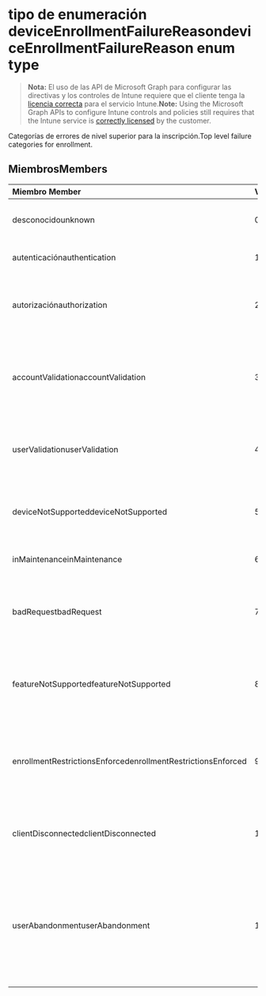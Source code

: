 # <a name="deviceenrollmentfailurereason-enum-type"></a><span data-ttu-id="119d6-101">tipo de enumeración deviceEnrollmentFailureReason</span><span class="sxs-lookup"><span data-stu-id="119d6-101">deviceEnrollmentFailureReason enum type</span></span>

> <span data-ttu-id="119d6-102">**Nota:** El uso de las API de Microsoft Graph para configurar las directivas y los controles de Intune requiere que el cliente tenga la [licencia correcta](https://go.microsoft.com/fwlink/?linkid=839381) para el servicio Intune.</span><span class="sxs-lookup"><span data-stu-id="119d6-102">**Note:** Using the Microsoft Graph APIs to configure Intune controls and policies still requires that the Intune service is [correctly licensed](https://go.microsoft.com/fwlink/?linkid=839381) by the customer.</span></span>

<span data-ttu-id="119d6-103">Categorías de errores de nivel superior para la inscripción.</span><span class="sxs-lookup"><span data-stu-id="119d6-103">Top level failure categories for enrollment.</span></span>
## <a name="members"></a><span data-ttu-id="119d6-104">Miembros</span><span class="sxs-lookup"><span data-stu-id="119d6-104">Members</span></span>
|<span data-ttu-id="119d6-105">Miembro	</span><span class="sxs-lookup"><span data-stu-id="119d6-105">Member</span></span>|<span data-ttu-id="119d6-106">Valor</span><span class="sxs-lookup"><span data-stu-id="119d6-106">Value</span></span>|<span data-ttu-id="119d6-107">Descripción</span><span class="sxs-lookup"><span data-stu-id="119d6-107">Description</span></span>|
|:---|:---|:---|
|<span data-ttu-id="119d6-108">desconocido</span><span class="sxs-lookup"><span data-stu-id="119d6-108">unknown</span></span>|<span data-ttu-id="119d6-109">0</span><span class="sxs-lookup"><span data-stu-id="119d6-109">0</span></span>|<span data-ttu-id="119d6-110">Valor predeterminado, el motivo del error es desconocido.</span><span class="sxs-lookup"><span data-stu-id="119d6-110">Default value, failure reason is unknown.</span></span>|
|<span data-ttu-id="119d6-111">autenticación</span><span class="sxs-lookup"><span data-stu-id="119d6-111">authentication</span></span>|<span data-ttu-id="119d6-112">1</span><span class="sxs-lookup"><span data-stu-id="119d6-112">1</span></span>|<span data-ttu-id="119d6-113">Error de autenticación</span><span class="sxs-lookup"><span data-stu-id="119d6-113">Authentication failed</span></span>|
|<span data-ttu-id="119d6-114">autorización</span><span class="sxs-lookup"><span data-stu-id="119d6-114">authorization</span></span>|<span data-ttu-id="119d6-115">2</span><span class="sxs-lookup"><span data-stu-id="119d6-115">2</span></span>|<span data-ttu-id="119d6-116">La llamada se ha autenticado pero no autorizado para inscribirse.</span><span class="sxs-lookup"><span data-stu-id="119d6-116">Call was authenticated, but not authorized to enroll.</span></span>|
|<span data-ttu-id="119d6-117">accountValidation</span><span class="sxs-lookup"><span data-stu-id="119d6-117">accountValidation</span></span>|<span data-ttu-id="119d6-118">3</span><span class="sxs-lookup"><span data-stu-id="119d6-118">3</span></span>|<span data-ttu-id="119d6-119">Error al validar la cuenta para la inscripción.</span><span class="sxs-lookup"><span data-stu-id="119d6-119">Failed to validate the account for enrollment.</span></span> <span data-ttu-id="119d6-120">(Cuenta bloqueada, no se ha habilitado la inscripción)</span><span class="sxs-lookup"><span data-stu-id="119d6-120">(Account blocked, enrollment not enabled)</span></span>|
|<span data-ttu-id="119d6-121">userValidation</span><span class="sxs-lookup"><span data-stu-id="119d6-121">userValidation</span></span>|<span data-ttu-id="119d6-122">4</span><span class="sxs-lookup"><span data-stu-id="119d6-122">4</span></span>|<span data-ttu-id="119d6-123">No se pudo validar el usuario.</span><span class="sxs-lookup"><span data-stu-id="119d6-123">User could not be validated.</span></span> <span data-ttu-id="119d6-124">(Usuario no existe, licencia que faltan)</span><span class="sxs-lookup"><span data-stu-id="119d6-124">(User does not exist, missing license)</span></span>|
|<span data-ttu-id="119d6-125">deviceNotSupported</span><span class="sxs-lookup"><span data-stu-id="119d6-125">deviceNotSupported</span></span>|<span data-ttu-id="119d6-126">5</span><span class="sxs-lookup"><span data-stu-id="119d6-126">5</span></span>|<span data-ttu-id="119d6-127">Dispositivo no es compatible para la administración de dispositivos móviles.</span><span class="sxs-lookup"><span data-stu-id="119d6-127">Device is not supported for mobile device management.</span></span>|
|<span data-ttu-id="119d6-128">inMaintenance</span><span class="sxs-lookup"><span data-stu-id="119d6-128">inMaintenance</span></span>|<span data-ttu-id="119d6-129">6</span><span class="sxs-lookup"><span data-stu-id="119d6-129">6</span></span>|<span data-ttu-id="119d6-130">Cuenta está en mantenimiento.</span><span class="sxs-lookup"><span data-stu-id="119d6-130">Account is in maintenance.</span></span>|
|<span data-ttu-id="119d6-131">badRequest</span><span class="sxs-lookup"><span data-stu-id="119d6-131">badRequest</span></span>|<span data-ttu-id="119d6-132">7</span><span class="sxs-lookup"><span data-stu-id="119d6-132">7</span></span>|<span data-ttu-id="119d6-133">Cliente envió una solicitud que no se entiende/admitidos por el servicio.</span><span class="sxs-lookup"><span data-stu-id="119d6-133">Client sent a request that is not understood/supported by the service.</span></span>|
|<span data-ttu-id="119d6-134">featureNotSupported</span><span class="sxs-lookup"><span data-stu-id="119d6-134">featureNotSupported</span></span>|<span data-ttu-id="119d6-135">8</span><span class="sxs-lookup"><span data-stu-id="119d6-135">8</span></span>|<span data-ttu-id="119d6-136">Utilizado por este inscripción las características no se admiten para esta cuenta.</span><span class="sxs-lookup"><span data-stu-id="119d6-136">Feature(s) used by this enrollment are not supported for this account.</span></span>|
|<span data-ttu-id="119d6-137">enrollmentRestrictionsEnforced</span><span class="sxs-lookup"><span data-stu-id="119d6-137">enrollmentRestrictionsEnforced</span></span>|<span data-ttu-id="119d6-138">9</span><span class="sxs-lookup"><span data-stu-id="119d6-138">9</span></span>|<span data-ttu-id="119d6-139">Restricciones de inscripción configuradas por el administrador bloquean esta inscripción.</span><span class="sxs-lookup"><span data-stu-id="119d6-139">Enrollment restrictions configured by admin blocked this enrollment.</span></span>|
|<span data-ttu-id="119d6-140">clientDisconnected</span><span class="sxs-lookup"><span data-stu-id="119d6-140">clientDisconnected</span></span>|<span data-ttu-id="119d6-141">10</span><span class="sxs-lookup"><span data-stu-id="119d6-141">10</span></span>|<span data-ttu-id="119d6-142">Cliente agotó el tiempo de espera o inscripción se anuló por para el usuario final.</span><span class="sxs-lookup"><span data-stu-id="119d6-142">Client timed out or enrollment was aborted by enduser.</span></span>|
|<span data-ttu-id="119d6-143">userAbandonment</span><span class="sxs-lookup"><span data-stu-id="119d6-143">userAbandonment</span></span>|<span data-ttu-id="119d6-144">11</span><span class="sxs-lookup"><span data-stu-id="119d6-144">11</span></span>|<span data-ttu-id="119d6-145">Se ha cancelado la inscripción por para el usuario final.</span><span class="sxs-lookup"><span data-stu-id="119d6-145">Enrollment was abandoned by enduser.</span></span> <span data-ttu-id="119d6-146">(Para el usuario final inicia la incorporación de redes pero no se pudo completar en forma oportuna)</span><span class="sxs-lookup"><span data-stu-id="119d6-146">(Enduser started onboarding but failed to complete it in timely manner)</span></span>|


<!-- {
  "type": "#page.annotation",
  "suppressions": [
    "Warning: Enum deviceEnrollmentFailureReason has some values specified and others unspecified."
  ],
}
-->
